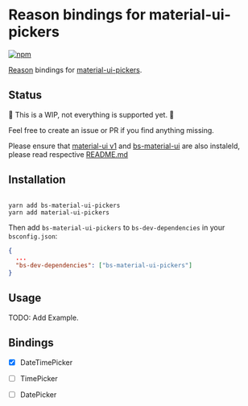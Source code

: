 # Reason bindings for material-ui-pickers

[![npm](https://img.shields.io/npm/v/bs-material-ui-pickers.svg)](https://www.npmjs.com/package/bs-material-ui-pickers)  

[Reason](https://reasonml.github.io/) bindings for [material-ui-pickers](https://github.com/dmtrKovalenko/material-ui-pickers).

## Status

🚧 This is a WIP, not everything is supported yet. 🚧

Feel free to create an issue or PR if you find anything missing.

Please ensure that [material-ui v1](https://github.com/mui-org/material-ui/) and [bs-material-ui](https://github.com/InsidersByte/bs-material-ui/) are also instaleld, please read respective [README.md](https://github.com/InsidersByte/bs-material-ui/blob/master/README.md)

## Installation

```

yarn add bs-material-ui-pickers
yarn add material-ui-pickers
```

Then add `bs-material-ui-pickers` to `bs-dev-dependencies` in your `bsconfig.json`:

```json
{
  ...
  "bs-dev-dependencies": ["bs-material-ui-pickers"]
}
```

## Usage

TODO: Add Example.

## Bindings

- [x] DateTimePicker 
- [ ] TimePicker 
- [ ] DatePicker

